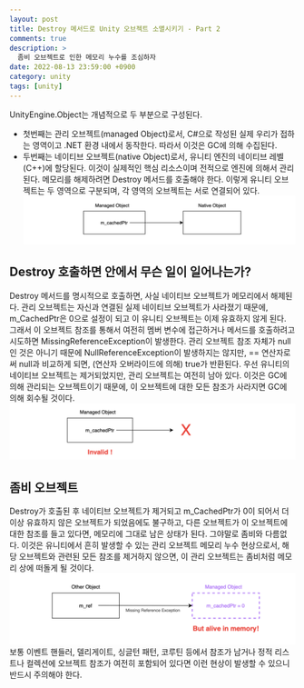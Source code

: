 ```yaml
---
layout: post
title: Destroy 메서드로 Unity 오브젝트 소멸시키기 - Part 2
comments: true  
description: >
  좀비 오브젝트로 인한 메모리 누수를 조심하자
date: 2022-08-13 23:59:00 +0900
category: unity
tags: [unity]
---
```


UnityEngine.Object는 개념적으로 두 부분으로 구성된다.
- 첫번째는 관리 오브젝트(managed Object)로서, C#으로 작성된 실제 우리가 접하는 영역이고 .NET 환경 내에서 동작한다. 따라서 이것은 GC에 의해 수집된다. 
- 두번째는 네이티브 오브젝트(native Object)로서, 유니티 엔진의 네이티브 레벨(C++)에 할당된다. 이것이 실제적인 핵심 리소스이며 전적으로 엔진에 의해서 관리된다.
메모리를 해제하려면 Destroy 메서드를 호출해야 한다.
이렇게 유니티 오브젝트는 두 영역으로 구분되며, 각 영역의 오브젝트는 서로 연결되어 있다.
![Untitled](/images/posts/zombie-object/z-01.png)

## Destroy 호출하면 안에서 무슨 일이 일어나는가?
Destroy 메서드를 명시적으로 호출하면, 사실 네이티브 오브젝트가 메모리에서 해제된다. 관리 오브젝트는 자신과 연결된 실제 네이티브 오브젝트가 사라졌기 때문에, m_CachedPtr은 0으로 설정이 되고 이 유니티 오브젝트는 이제 유효하지 않게 된다. 그래서 이 오브젝트 참조를 통해서 여전히 멤버 변수에 접근하거나 메서드를 호출하려고 시도하면 MissingReferenceException이 발생한다. 관리 오브젝트 참조 자체가 null인 것은 아니기 때문에 NullReferenceException이 발생하지는 않지만, == 연산자로써 null과 비교하게 되면, (연산자 오버라이드에 의해) true가 반환된다.
우선 유니티의 네이티브 오브젝트는 제거되었지만, 관리 오브젝트는 여전히 남아 있다. 이것은 GC에 의해 관리되는 오브젝트이기 때문에, 이 오브젝트에 대한 모든 참조가 사라지면 GC에 의해 회수될 것이다.
![Untitled](/images/posts/zombie-object/z-02.png)


## 좀비 오브젝트 
Destroy가 호출된 후 네이티브 오브젝트가 제거되고 m_CachedPtr가 0이 되어서 더 이상 유효하지 않은 오브젝트가 되었음에도 불구하고, 다른 오브젝트가 이 오브젝트에 대한 참조를 들고 있다면, 메모리에 그대로 남은 상태가 된다. 그야말로 좀비와 다름없다. 이것은 유니티에서 흔히 발생할 수 있는 관리 오브젝트 메모리 누수 현상으로서, 해당 오브젝트와 관련된 모든 참조를 제거하지 않으면, 이 관리 오브젝트는 좀비처럼 메모리 상에 떠돌게 될 것이다.
![Untitled](/images/posts/zombie-object/z-03.png)
보통 이벤트 핸들러, 델리게이트, 싱글턴 패턴, 코루틴 등에서 참조가 남거나 정적 리스트나 컬렉션에 오브젝트 참조가 여전히 포함되어 있다면 이런 현상이 발생할 수 있으니 반드시 주의해야 한다.